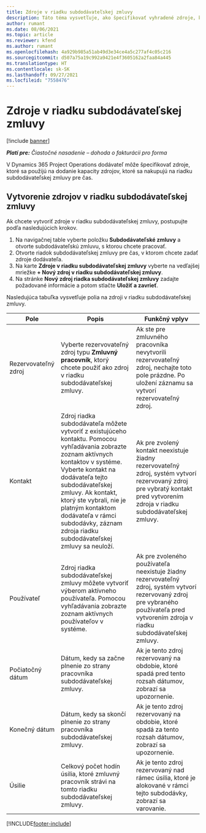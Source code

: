 ```yaml
---
title: Zdroje v riadku subdodávateľskej zmluvy
description: Táto téma vysvetľuje, ako špecifikovať vyhradené zdroje, ktoré poskytuje dodávateľ pre konkrétny riadok subdodávateľskej zmluvy pre určitý čas.
author: rumant
ms.date: 08/06/2021
ms.topic: article
ms.reviewer: kfend
ms.author: rumant
ms.openlocfilehash: 4a929b985a51ab49d3e34ce4a5c277af4c05c216
ms.sourcegitcommit: d507a75a19c992a9421e4f3605162a2faa84a445
ms.translationtype: HT
ms.contentlocale: sk-SK
ms.lasthandoff: 09/27/2021
ms.locfileid: "7558476"
---
```

# <a name="subcontract-line-resources"></a>Zdroje v riadku subdodávateľskej zmluvy

[!include [banner](../../includes/dataverse-preview.md)]

_**Platí pre:** Čiastočné nasadenie – dohoda o fakturácii pro forma_

V Dynamics 365 Project Operations dodávateľ môže špecifikovať zdroje, ktoré sa použijú na dodanie kapacity zdrojov, ktoré sa nakupujú na riadku subdodávateľskej zmluvy pre čas.

## <a name="create-subcontract-line-resources"></a>Vytvorenie zdrojov v riadku subdodávateľskej zmluvy

Ak chcete vytvoriť zdroje v riadku subdodávateľskej zmluvy, postupujte podľa nasledujúcich krokov.

1. Na navigačnej table vyberte položku **Subdodávateľské zmluvy** a otvorte subdodávateľskú zmluvu, s ktorou chcete pracovať.
2. Otvorte riadok subdodávateľskej zmluvy pre čas, v ktorom chcete zadať zdroje dodávateľa.
3. Na karte **Zdroje v riadku subdodávateľskej zmluvy** vyberte na vedľajšej mriežke **+ Nový zdroj v riadku subdodávateľskej zmluvy**.
4. Na stránke **Nový zdroj riadka subdodávateľskej zmluvy** zadajte požadované informácie a potom stlačte **Uložiť a zavrieť**.

Nasledujúca tabuľka vysvetľuje polia na zdroji v riadku subdodávateľskej zmluvy.

| Pole | Popis | Funkčný vplyv |
| ----- | ----------- | ----------------- |
| Rezervovateľný zdroj | Vyberte rezervovateľný zdroj typu **Zmluvný pracovník**, ktorý chcete použiť ako zdroj v riadku subdodávateľskej zmluvy.| Ak ste pre zmluvného pracovníka nevytvorili rezervovateľný zdroj, nechajte toto pole prázdne. Po uložení záznamu sa vytvorí rezervovateľný zdroj.  |
| Kontakt | Zdroj riadka subdodávateľa môžete vytvoriť z existujúceho kontaktu. Pomocou vyhľadávania zobrazte zoznam aktívnych kontaktov v systéme. Vyberte kontakt na dodávateľa tejto subdodávateľskej zmluvy. Ak kontakt, ktorý ste vybrali, nie je platným kontaktom dodávateľa v rámci subdodávky, záznam zdroja riadku subdodávateľskej zmluvy sa neuloží.| Ak pre zvolený kontakt neexistuje žiadny rezervovateľný zdroj, systém vytvorí rezervovaný zdroj pre vybratý kontakt pred vytvorením zdroja v riadku subdodávateľskej zmluvy. |
| Používateľ | Zdroj riadka subdodávateľskej zmluvy môžete vytvoriť výberom aktívneho používateľa. Pomocou vyhľadávania zobrazte zoznam aktívnych používateľov v systéme.| Ak pre zvoleného používateľa neexistuje žiadny rezervovateľný zdroj, systém vytvorí rezervovaný zdroj pre vybraného používateľa pred vytvorením zdroja v riadku subdodávateľskej zmluvy. |
| Počiatočný dátum | Dátum, kedy sa začne plnenie zo strany pracovníka subdodávateľskej zmluvy.| Ak je tento zdroj rezervovaný na obdobie, ktoré spadá pred tento rozsah dátumov, zobrazí sa upozornenie. |
| Konečný dátum | Dátum, kedy sa skončí plnenie zo strany pracovníka subdodávateľskej zmluvy.| Ak je tento zdroj rezervovaný na obdobie, ktoré spadá za tento rozsah dátumov, zobrazí sa upozornenie. |
| Úsilie | Celkový počet hodín úsilia, ktoré zmluvný pracovník strávi na tomto riadku subdodávateľskej zmluvy.| Ak je tento zdroj rezervovaný nad rámec úsilia, ktoré je alokované v rámci tejto subdodávky, zobrazí sa varovanie. |


[!INCLUDE[footer-include](../../includes/footer-banner.md)]

